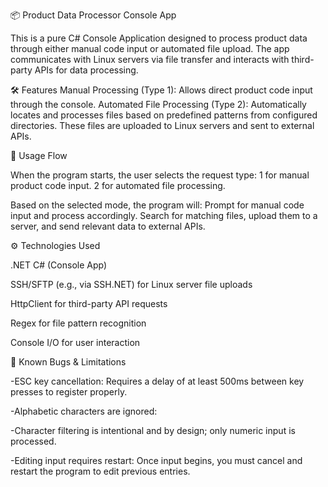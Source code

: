 📦 Product Data Processor Console App

This is a pure C# Console Application designed to process product data through either manual code input or automated file upload. 
The app communicates with Linux servers via file transfer and interacts with third-party APIs for data processing.

🛠️ Features
    Manual Processing (Type 1):
    Allows direct product code input through the console.
    Automated File Processing (Type 2):
    Automatically locates and processes files based on predefined patterns from configured directories. These files are uploaded to Linux servers and sent to external APIs.

🔄 Usage Flow

  When the program starts, the user selects the request type:
     1 for manual product code input.
     2 for automated file processing.

  Based on the selected mode, the program will:
     Prompt for manual code input and process accordingly.
     Search for matching files, upload them to a server, and send relevant data to external APIs.

⚙️ Technologies Used

  .NET C# (Console App)

  SSH/SFTP (e.g., via SSH.NET) for Linux server file uploads

  HttpClient for third-party API requests

  Regex for file pattern recognition

  Console I/O for user interaction

🐞 Known Bugs & Limitations

  -ESC key cancellation:
  Requires a delay of at least 500ms between key presses to register properly.
  
  -Alphabetic characters are ignored:
    
  -Character filtering is intentional and by design; only numeric input is processed.

  -Editing input requires restart:
   Once input begins, you must cancel and restart the program to edit previous entries.
